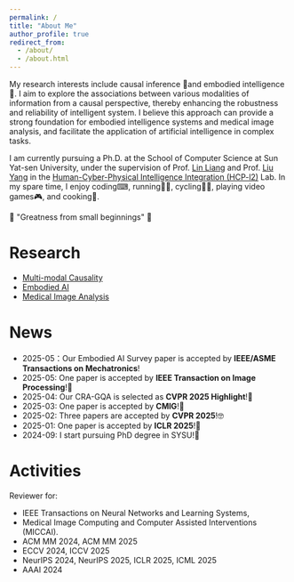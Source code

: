```yaml
---
permalink: /
title: "About Me"
author_profile: true
redirect_from: 
  - /about/
  - /about.html
---
```



My research interests include causal inference 🎲and embodied intelligence🤖. I aim to explore the associations between various modalities of information from a causal perspective, thereby enhancing the robustness and reliability of intelligent system. I believe this approach can provide a strong foundation for embodied intelligence systems and medical image analysis, and facilitate the application of artificial intelligence in complex tasks. 

I am currently pursuing a Ph.D. at the School of Computer Science at Sun Yat-sen University, under the supervision of Prof. [Lin Liang](http://www.linliang.net/) and Prof. [Liu Yang](https://yangliu9208.github.io/) in the [Human-Cyber-Physical Intelligence Integration (HCP-l2)](https://www.sysu-hcp.net/) Lab. In my spare time, I enjoy coding⌨, running🏃‍♂️, cycling🚴‍♂️, playing video games🎮, and cooking🥘.

🌟 "Greatness from small beginnings" 🌟

Research
======
- [Multi-modal Causality](./)
- [Embodied AI](./)
- [Medical Image Analysis](./)

News
======
- 2025-05：Our Embodied AI Survey paper is accepted by **IEEE/ASME Transactions on Mechatronics**!
- 2025-05: One paper is accepted by **IEEE Transaction on Image Processing**!🎉
- 2025-04: Our CRA-GQA is selected as **CVPR 2025 Highlight**!🎉
- 2025-03: One paper is accepted by **CMIG**!🎉
- 2025-02: Three papers are accepted by **CVPR 2025**!🤓
- 2025-01: One paper is accepted by **ICLR 2025**!🎉
- 2024-09: I start pursuing PhD degree in SYSU!🚀

Activities
======
Reviewer for:

- IEEE Transactions on Neural Networks and Learning Systems,
- Medical Image Computing and Computer Assisted Interventions (MICCAI).
- ACM MM 2024, ACM MM 2025
- ECCV 2024, ICCV 2025
- NeurIPS 2024, NeurIPS 2025, ICLR 2025, ICML 2025 
- AAAI 2024